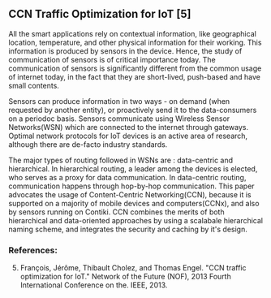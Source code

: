 ## CCN Traffic Optimization for IoT [5]

All the smart applications rely on contextual information, like geographical location, temperature, and other physical information for their working. This information is produced by sensors in the device. Hence, the study of communication of sensors is of critical importance today. The communication of sensors is significantly different from the common usage of internet today, in the fact that they are short-lived, push-based and have small contents.

Sensors can produce information in two ways - on demand (when requested by another entity), or proactively send it to the data-consumers on a periodoc basis. Sensors communicate using Wireless Sensor Networks(WSN) which are connected to the internet  through gateways. Optimal network protocols for IoT devices is an active area of research, although there are de-facto industry standards.

The major types of routing followed in WSNs are : data-centric and hierarchical.
In hierarchical routing, a leader among the devices is elected, who serves as a proxy for data communication. In data-centric routing, communication happens through hop-by-hop communication. This paper advocates the usage of Content-Centric Networking(CCN), because it is supported on a majority of mobile devices and computers(CCNx), and also by sensors running on Contiki. CCN combines the merits of both hierarchical and data-oriented approaches by using a scalabale hierarchical naming scheme, and integrates the security and caching by it's design.

### References:
5. François, Jérôme, Thibault Cholez, and Thomas Engel. "CCN traffic optimization for IoT." Network of the Future (NOF), 2013 Fourth International Conference on the. IEEE, 2013.
